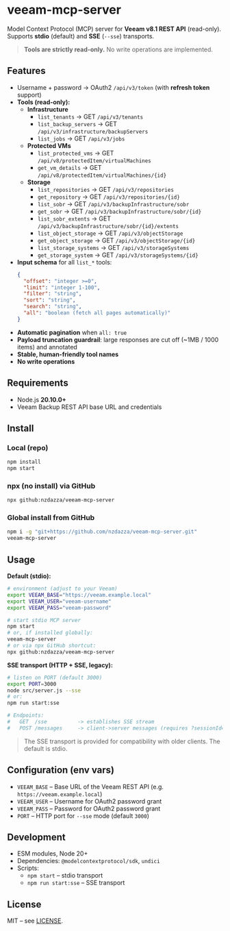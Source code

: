 # veeam-mcp-server

Model Context Protocol (MCP) server for **Veeam v8.1 REST API** (read-only).  
Supports **stdio** (default) and **SSE** (`--sse`) transports.

> **Tools are strictly read-only.** No write operations are implemented.

## Features

- Username + password → OAuth2 `/api/v3/token` (with **refresh token** support)
- **Tools (read-only):**
  - **Infrastructure**
    - `list_tenants` → GET `/api/v3/tenants`
    - `list_backup_servers` → GET `/api/v3/infrastructure/backupServers`
    - `list_jobs` → GET `/api/v3/jobs`
  - **Protected VMs**
    - `list_protected_vms` → GET `/api/v8/protectedItem/virtualMachines`
    - `get_vm_details` → GET `/api/v8/protectedItem/virtualMachines/{id}`
  - **Storage**
    - `list_repositories` → GET `/api/v3/repositories`
    - `get_repository` → GET `/api/v3/repositories/{id}`
    - `list_sobr` → GET `/api/v3/backupInfrastructure/sobr`
    - `get_sobr` → GET `/api/v3/backupInfrastructure/sobr/{id}`
    - `list_sobr_extents` → GET `/api/v3/backupInfrastructure/sobr/{id}/extents`
    - `list_object_storage` → GET `/api/v3/objectStorage`
    - `get_object_storage` → GET `/api/v3/objectStorage/{id}`
    - `list_storage_systems` → GET `/api/v3/storageSystems`
    - `get_storage_system` → GET `/api/v3/storageSystems/{id}`
- **Input schema** for all `list_*` tools:
  ```json
  {
    "offset": "integer >=0",
    "limit": "integer 1-100",
    "filter": "string",
    "sort": "string",
    "search": "string",
    "all": "boolean (fetch all pages automatically)"
  }
  ```
- **Automatic pagination** when `all: true`
- **Payload truncation guardrail**: large responses are cut off (~1MB / 1000 items) and annotated
- **Stable, human-friendly tool names**
- **No write operations**

## Requirements

- Node.js **20.10.0+**
- Veeam Backup REST API base URL and credentials

## Install

### Local (repo)
```bash
npm install
npm start
```

### npx (no install) via GitHub
```bash
npx github:nzdazza/veeam-mcp-server
```

### Global install from GitHub
```bash
npm i -g "git+https://github.com/nzdazza/veeam-mcp-server.git"
veeam-mcp-server
```

## Usage

**Default (stdio):**
```bash
# environment (adjust to your Veeam)
export VEEAM_BASE="https://veeam.example.local"
export VEEAM_USER="veeam-username"
export VEEAM_PASS="veeam-password"

# start stdio MCP server
npm start
# or, if installed globally:
veeam-mcp-server
# or via npx GitHub shortcut:
npx github:nzdazza/veeam-mcp-server
```

**SSE transport (HTTP + SSE, legacy):**
```bash
# listen on PORT (default 3000)
export PORT=3000
node src/server.js --sse
# or:
npm run start:sse

# Endpoints:
#   GET  /sse          -> establishes SSE stream
#   POST /messages     -> client->server messages (requires ?sessionId=...)
```

> The SSE transport is provided for compatibility with older clients. The default is stdio.

## Configuration (env vars)

- `VEEAM_BASE` – Base URL of the Veeam REST API (e.g. `https://veeam.example.local`)
- `VEEAM_USER` – Username for OAuth2 password grant
- `VEEAM_PASS` – Password for OAuth2 password grant
- `PORT` – HTTP port for `--sse` mode (default `3000`)

## Development

- ESM modules, Node 20+
- Dependencies: `@modelcontextprotocol/sdk`, `undici`
- Scripts:
  - `npm start` – stdio transport
  - `npm run start:sse` – SSE transport

## License

MIT – see [LICENSE](./LICENSE).
